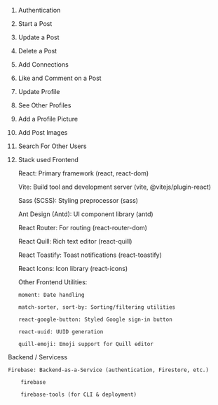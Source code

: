 
1. Authentication
2. Start a Post
3. Update a Post
4. Delete a Post
5. Add Connections
6. Like and Comment on a Post
7. Update Profile
8. See Other Profiles
9. Add a Profile Picture
10. Add Post Images
11. Search For Other Users
12. Stack used 
Frontend

    React: Primary framework (react, react-dom)

    Vite: Build tool and development server (vite, @vitejs/plugin-react)

    Sass (SCSS): Styling preprocessor (sass)

    Ant Design (Antd): UI component library (antd)

    React Router: For routing (react-router-dom)

    React Quill: Rich text editor (react-quill)

    React Toastify: Toast notifications (react-toastify)

    React Icons: Icon library (react-icons)

    Other Frontend Utilities:

        moment: Date handling

        match-sorter, sort-by: Sorting/filtering utilities

        react-google-button: Styled Google sign-in button

        react-uuid: UUID generation

        quill-emoji: Emoji support for Quill editor

Backend / Servicess

    Firebase: Backend-as-a-Service (authentication, Firestore, etc.)

        firebase

        firebase-tools (for CLI & deployment)
